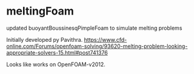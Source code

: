 # meltingFoam
updated buoyantBoussinesqPimpleFoam to simulate melting problems

Initially developed py Pavithra.
https://www.cfd-online.com/Forums/openfoam-solving/93620-melting-problem-looking-appropriate-solvers-15.html#post741376

Looks like works on OpenFOAM-v2012.
